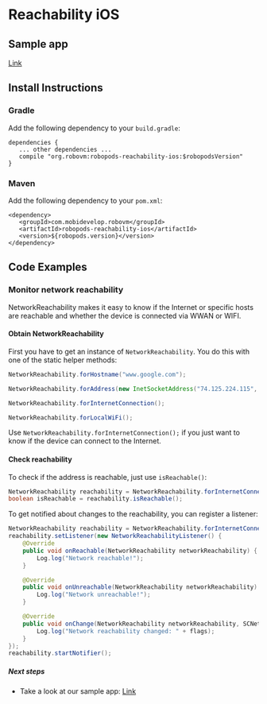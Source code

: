 # Reachability iOS

## Sample app

[Link](https://github.com/robovm/robovm-samples/tree/master/robopods/reachability/ios)

## Install Instructions

### Gradle

Add the following dependency to your `build.gradle`:

```
dependencies {
   ... other dependencies ...
   compile "org.robovm:robopods-reachability-ios:$robopodsVersion"
}
```

### Maven

Add the following dependency to your `pom.xml`:

```
<dependency>
   <groupId>com.mobidevelop.robovm</groupId>
   <artifactId>robopods-reachability-ios</artifactId>
   <version>${robopods.version}</version>
</dependency>
```

## Code Examples

### Monitor network reachability

NetworkReachability makes it easy to know if the Internet or specific hosts are reachable and 
whether the device is connected via WWAN or WIFI.

#### Obtain NetworkReachability

First you have to get an instance of `NetworkReachability`. You do this with one of the static helper methods:

```Java
NetworkReachability.forHostname("www.google.com");

NetworkReachability.forAddress(new InetSocketAddress("74.125.224.115", 80))

NetworkReachability.forInternetConnection();

NetworkReachability.forLocalWiFi();
```

Use `NetworkReachability.forInternetConnection();` if you just want to know if the device can connect to the Internet.

#### Check reachability

To check if the address is reachable, just use `isReachable()`:

```Java
NetworkReachability reachability = NetworkReachability.forInternetConnection();
boolean isReachable = reachability.isReachable();
```

To get notified about changes to the reachability, you can register a listener:

```Java
NetworkReachability reachability = NetworkReachability.forInternetConnection();
reachability.setListener(new NetworkReachabilityListener() {
    @Override
    public void onReachable(NetworkReachability networkReachability) {
        Log.log("Network reachable!");
    }

    @Override
    public void onUnreachable(NetworkReachability networkReachability) {
        Log.log("Network unreachable!");
    }

    @Override
    public void onChange(NetworkReachability networkReachability, SCNetworkReachabilityFlags flags) {
        Log.log("Network reachability changed: " + flags);
    }
});
reachability.startNotifier();
```

##### Next steps

- Take a look at our sample app: [Link](https://github.com/robovm/robovm-samples/tree/master/robopods/reachability/ios)
